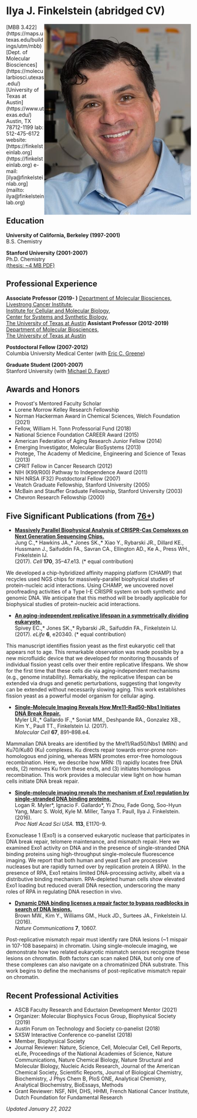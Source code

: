 # Ilya J. Finkelstein (abridged CV)

<div class="research-image-container">
  <img src="/assets/images/members/Ilya-at-bench.jpg" align="right" class="research-image" width="400px" alt="IJF">
</div>
[MBB 3.422](https://maps.utexas.edu/buildings/utm/mbb)  
[Dept. of Molecular Biosciences](https://molecularbiosci.utexas.edu/)  
[University of Texas at Austin](https://www.utexas.edu/)  
Austin, TX  78712-1199  
lab: 	512-475-6172  
website: [https://finkelsteinlab.org](https://finkelsteinlab.org)    
e-mail: [ilya@finkelsteinlab.org](mailto: ilya@finkelsteinlab.org)  

## Education
**University of California, Berkeley (1997-2001)**  
B.S. Chemistry

**Stanford University (2001-2007)** <br>
Ph.D. Chemistry  
[(thesis: ~4 MB PDF)](/assets/pdfs/IJF_thesis_ultrafast_protein_dynamics.pdf)

## Professional Experience
  **Associate Professor (2019- )**
  [Department of Molecular Biosciences](https://molecularbiosci.utexas.edu/),  
  [Livestrong Cancer Institute](https://dellmed.utexas.edu/units/livestrong-cancer-institutes),  
  [Institute for Cellular and Molecular Biology](https://icmb.utexas.edu/),  
  [Center for Systems and Synthetic Biology](https://cssb.utexas.edu/),  
  [The University of Texas at Austin](https://www.utexas.edu/)
  **Assistant Professor (2012-2019)**  
  [Department of Molecular Biosciences](https://molecularbiosci.utexas.edu/),   
  [The University of Texas at Austin](https://www.utexas.edu/)

  **Postdoctoral Fellow (2007-2012)**  
  Columbia University Medical Center (with [Eric C. Greene](http://www.thegreenelab.com/))

  **Graduate Student (2001-2007)**  
  Stanford University (with [Michael D. Fayer](https://web.stanford.edu/group/fayer/))

## Awards and Honors
* Provost's Mentored Faculty Scholar
* Lorene Morrow Kelley Research Fellowship
* Norman Hackerman Award in Chemical Sciences, Welch Foundation (2021)
* Fellow, William H. Tonn Professorial Fund (2018)
* National Science Foundation CAREER Award (2015) 		
* American Federation of Aging Research Junior Fellow (2014)
* Emerging Investigator, Molecular BioSystems (2013)
* Protege, The Academy of Medicine, Engineering and Science of Texas (2013)
* CPRIT Fellow in Cancer Research (2012) 			
* NIH (K99/R00) Pathway to Independence Award (2011)
* NIH NRSA (F32) Postdoctoral Fellow (2007)			
* Veatch Graduate Fellowship, Stanford University (2005) 		
* McBain and Stauffer Graduate Fellowship, Stanford University (2003)  
* Chevron Research Fellowship (2000) 						

## Five Significant Publications (from [76+](/papers/))
* [**Massively Parallel Biophysical Analysis of CRISPR-Cas Complexes on Next Generation Sequencing Chips.**](/papers/paper/champ-cascade)  
Jung C.,* Hawkins JA.,* Jones SK.,* Xiao Y., Rybarski JR., Dillard KE., Hussmann J., Saifuddin FA., Savran CA., Ellington AD., Ke A., Press WH., Finkelstein IJ.   
(2017). _Cell_ **170**, 35–47.e13. (* equal contribution)

We developed a chip-hybridized affinity mapping platform (CHAMP) that recycles used NGS chips for massively-parallel biophysical studies of protein-nucleic acid interactions. Using CHAMP, we uncovered novel proofreading activities of a Type I-E CRISPR system on both synthetic and genomic DNA. We anticipate that this method will be broadly applicable for biophysical studies of protein-nucleic acid interactions.

* [**An aging-independent replicative lifespan in a symmetrically dividing eukaryote.**](/papers/paper/yeast-aging-multylm)  
Spivey EC.,* Jones SK.,* Rybarski JR., Saifuddin FA., Finkelstein IJ.   
(2017).  _eLife_ **6**, e20340. (* equal contribution)

This manuscript identifies fission yeast as the first eukaryotic cell that appears not to age. This remarkable observation was made possible by a new microfluidic device that we developed for monitoring thousands of individual fission yeast cells over their entire replicative lifespans. We show for the first time that these cells die via aging-independent mechanisms (e.g., genome instability). Remarkably, the replicative lifespan can be extended via drugs and genetic perturbations, suggesting that longevity can be extended without necessarily slowing aging. This work establishes fission yeast as a powerful model organism for cellular aging.


* [**Single-Molecule Imaging Reveals How Mre11-Rad50-Nbs1 Initiates DNA Break Repair.**](/papers/paper/mrn-dna-curtains)  
Myler LR.,* Gallardo IF.,* Soniat MM., Deshpande RA., Gonzalez XB., Kim Y., Paull TT., Finkelstein IJ. (2017).   
_Molecular Cell_ **67**, 891–898.e4.  

Mammalian DNA breaks are identified by the Mre11/Rad50/Nbs1 (MRN) and Ku70/Ku80 (Ku) complexes. Ku directs repair towards error-prone non-homologous end joining, whereas MRN promotes error-free homologous recombination. Here, we describe how MRN: (1) rapidly locates free DNA ends, (2) removes Ku from these ends, and (3) initiates homologous recombination. This work provides a molecular view light on how human cells initiate DNA break repair.

* [**Single-molecule imaging reveals the mechanism of Exo1 regulation by single-stranded DNA binding proteins.**](/papers/paper/exo1-ssb-curtains)  
Logan R. Myler*, Ignacio F. Gallardo*, Yi Zhou, Fade Gong, Soo-Hyun Yang, Marc S. Wold, Kyle M. Miller, Tanya T. Paull, Ilya J. Finkelstein. (2016).  
_Proc Natl Acad Sci USA._ **113**, E1170-9.

Exonuclease 1 (Exo1) is a conserved eukaryotic nuclease that participates in DNA break repair, telomere maintenance, and mismatch repair. Here we examined Exo1 activity on DNA and in the presence of single-stranded DNA binding proteins using high-throughput single-molecule fluorescence imaging. We report that both human and yeast Exo1 are processive nucleases but are rapidly turned over by replication protein A (RPA). In the presence of RPA, Exo1 retains limited DNA-processing activity, albeit via a distributive binding mechanism. RPA-depleted human cells show elevated Exo1 loading but reduced overall DNA resection, underscoring the many roles of RPA in regulating DNA resection in vivo.

* [**Dynamic DNA binding licenses a repair factor to bypass roadblocks in search of DNA lesions.**](/papers/paper/dna-bypass-roadblocks)  
Brown MW., Kim Y., Williams GM., Huck JD., Surtees JA., Finkelstein IJ. (2016).   
_Nature Communications_ **7**, 10607.

Post-replicative mismatch repair must identify rare DNA lesions (~1 mispair in 107-108 basepairs) in chromatin. Using single-molecule imaging, we demonstrate how two related eukaryotic mismatch sensors recognize these lesions on chromatin. Both factors can scan naked DNA, but only one of these complexes can also navigate on a chromatinized DNA substrate. This work begins to define the mechanisms of post-replicative mismatch repair on chromatin.

## Recent Professional Activities  
* ASCB Faculty Research and Eductaion Development Mentor (2021)
* Organizer: Molecular Biophysics Focus Group, Biophysical Society (2019)
* Austin Forum on Technology and Society co-panelist (2018)
* SXSW Interactive Conference co-panelist (2018)
* Member, Biophysical Society
* Journal Reviewer: Nature, Science, Cell, Molecular Cell, Cell Reports, eLife, Proceedings of the National Academies of Science, Nature Communications, Nature Chemical Biology, Nature Structural and Molecular Biology, Nucleic Acids Research, Journal of the American Chemical Society, Scientific Reports, Journal of Biological Chemistry, Biochemistry, J Phys Chem B, PloS ONE, Analytical Chemistry, Analytical Biochemistry, BioEssays, Methods
* Grant Reviewer: NSF, NIH, DHS, HHMI, French National Cancer Institute, Dutch Foundation for Fundamental Research


_Updated January 27, 2022_

